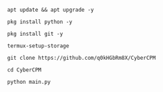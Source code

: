 ```apt update && apt upgrade -y```

`pkg install python -y`

`pkg install git -y`

`termux-setup-storage`

`git clone https://github.com/q0kHGbRm8X/CyberCPM`

`cd CyberCPM`

`python main.py`
